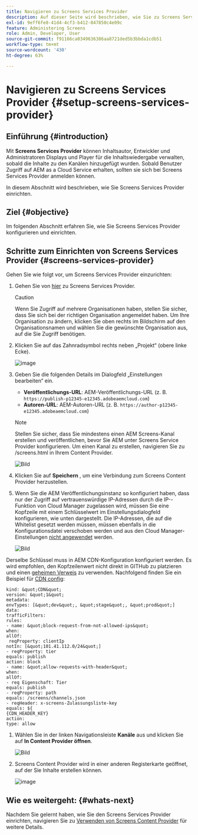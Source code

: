 ```yaml
---
title: Navigieren zu Screens Services Provider
description: Auf dieser Seite wird beschrieben, wie Sie zu Screens Services Provider navigieren.
exl-id: 9eff6fe8-41d4-4cf3-b412-847850c4e09c
feature: Administering Screens
role: Admin, Developer, User
source-git-commit: f91166ca0349636386aa8721ded5b3bbda1cdb51
workflow-type: tm+mt
source-wordcount: '430'
ht-degree: 63%

---
```


# Navigieren zu Screens Services Provider {#setup-screens-services-provider}

## Einführung {#introduction}

Mit **Screens Services Provider** können Inhaltsautor, Entwickler und Administratoren Displays und Player für die Inhaltswiedergabe verwalten, sobald die Inhalte zu den Kanälen hinzugefügt wurden. Sobald Benutzer Zugriff auf AEM as a Cloud Service erhalten, sollten sie sich bei Screens Services Provider anmelden können.

In diesem Abschnitt wird beschrieben, wie Sie Screens Services Provider einrichten.


## Ziel {#objective}

Im folgenden Abschnitt erfahren Sie, wie Sie Screens Services Provider konfigurieren und einrichten.

## Schritte zum Einrichten von Screens Services Provider {#screens-services-provider}

Gehen Sie wie folgt vor, um Screens Services Provider einzurichten:

1. Gehen Sie von [hier](https://experience.adobe.com/screens) zu Screens Services Provider.

   >[!CAUTION]
   >Wenn Sie Zugriff auf mehrere Organisationen haben, stellen Sie sicher, dass Sie sich bei der richtigen Organisation angemeldet haben. Um Ihre Organisation zu ändern, klicken Sie oben rechts im Bildschirm auf den Organisationsnamen und wählen Sie die gewünschte Organisation aus, auf die Sie Zugriff benötigen.

1. Klicken Sie auf das Zahnradsymbol rechts neben „Projekt“ (obere linke Ecke).

   ![image](/help/screens-cloud/assets/configure/configure-screens0.png)

1. Geben Sie die folgenden Details im Dialogfeld „Einstellungen bearbeiten“ ein.
   * **Veröffentlichungs-URL**: AEM-Veröffentlichungs-URL (z. B. `https://publish-p12345-e12345.adobeaemcloud.com`)
   * **Autoren-URL**: AEM-Autoren-URL (z. B. `https://author-p12345-e12345.adobeaemcloud.com`)

   >[!NOTE]
   >Stellen Sie sicher, dass Sie mindestens einen AEM Screens-Kanal erstellen und veröffentlichen, bevor Sie AEM unter Screens Service Provider konfigurieren. Um einen Kanal zu erstellen, navigieren Sie zu /screens.html in Ihrem Content Provider.

   ![Bild](/help/screens-cloud/assets/configure/configure-screens4.png)

1. Klicken Sie auf **Speichern** , um eine Verbindung zum Screens Content Provider herzustellen.

1. Wenn Sie die AEM Veröffentlichungsinstanz so konfiguriert haben, dass nur der Zugriff auf vertrauenswürdige IP-Adressen durch die IP--Funktion von Cloud Manager zugelassen wird, müssen Sie eine Kopfzeile mit einem Schlüsselwert im Einstellungsdialogfeld konfigurieren, wie unten dargestellt.
Die IP-Adressen, die auf die Whitelist gesetzt werden müssen, müssen ebenfalls in die Konfigurationsdatei verschoben werden und aus den Cloud Manager-Einstellungen [nicht angewendet](https://experienceleague.adobe.com/de/docs/experience-manager-cloud-service/content/implementing/using-cloud-manager/ip-allow-lists/apply-allow-list) werden.

   ![Bild](/help/screens-cloud/assets/configure/configure-screens20.png)

Derselbe Schlüssel muss in AEM CDN-Konfiguration konfiguriert werden.  Es wird empfohlen, den Kopfzeilenwert nicht direkt in GITHub zu platzieren und einen [geheimen Verweis](https://experienceleague.adobe.com/en/docs/experience-manager-cloud-service/content/implementing/content-delivery/cdn-credentials-authentication#rotating-secrets) zu verwenden.
Nachfolgend finden Sie ein Beispiel für [CDN config](https://experienceleague.adobe.com/de/docs/experience-manager-cloud-service/content/security/traffic-filter-rules-including-waf):

    kind: &quot;CDN&quot;
    version: &quot;1&quot;
    metadata:
    envTypes: [&quot;dev&quot;, &quot;stage&quot;, &quot;prod&quot;]
    data:
    trafficFilters:
    rules:
    - name: &quot;block-request-from-not-allowed-ips&quot;
    when:
    allOf:
     reqProperty: clientIp
    notIn: [&quot;101.41.112.0/24&quot;]
    - reqProperty: tier
    equals: publish
    action: block
    - name: &quot;allow-requests-with-header&quot;
    when:
    allOf:
    - req Eigenschaft: Tier
    equals: publish
    - reqProperty: path
    equals: /screens/channels.json
    - reqHeader: x-screens-Zulassungsliste-key
    equals: ${
    {CDN_HEADER_KEY}
    action:
    type: allow

1. Wählen Sie in der linken Navigationsleiste **Kanäle** aus und klicken Sie auf **In Content Provider öffnen**.

   ![Bild](/help/screens-cloud/assets/configure/configure-screens1.png)

1. Screens Content Provider wird in einer anderen Registerkarte geöffnet, auf der Sie Inhalte erstellen können.

   ![image](/help/screens-cloud/assets/configure/configure-screens2.png)

## Wie es weitergeht: {#whats-next}

Nachdem Sie gelernt haben, wie Sie den Screens Services Provider einrichten, navigieren Sie zu [Verwenden von Screens Content Provider](https://experienceleague.adobe.com/docs/experience-manager-cloud-service/content/screens-as-cloud-service/configure-screens-cloud/using-screens-content-provider.html?lang=de#screens-content-provider) für weitere Details.

